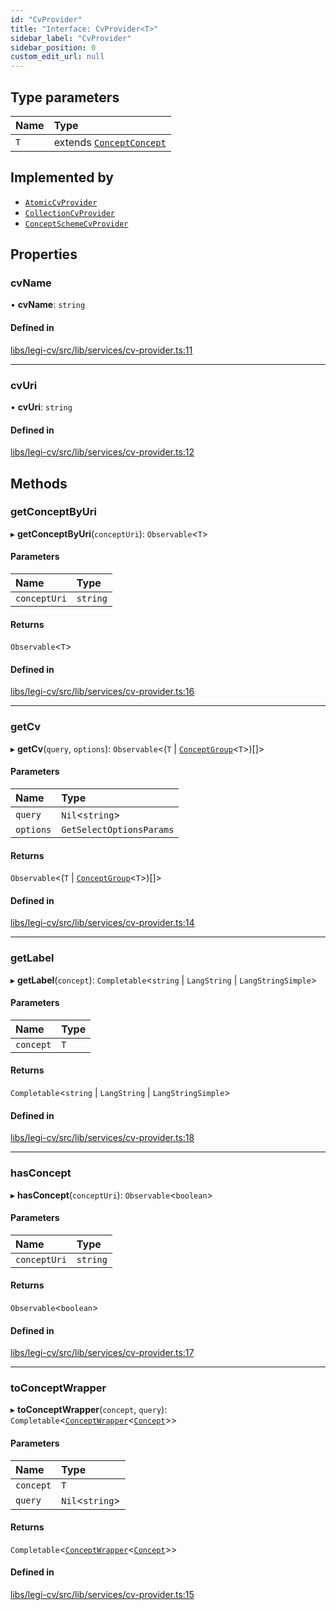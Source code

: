 ```yaml
---
id: "CvProvider"
title: "Interface: CvProvider<T>"
sidebar_label: "CvProvider"
sidebar_position: 0
custom_edit_url: null
---
```


## Type parameters

| Name | Type |
| :------ | :------ |
| `T` | extends [`Concept`](Concept)[`Concept`](Concept) |

## Implemented by

- [`AtomicCvProvider`](../classes/AtomicCvProvider)
- [`CollectionCvProvider`](../classes/CollectionCvProvider)
- [`ConceptSchemeCvProvider`](../classes/ConceptSchemeCvProvider)

## Properties

### cvName

• **cvName**: `string`

#### Defined in

[libs/legi-cv/src/lib/services/cv-provider.ts:11](https://github.com/cognizone/ng-cognizone/blob/0401c67/libs/legi-cv/src/lib/services/cv-provider.ts#L11)

___

### cvUri

• **cvUri**: `string`

#### Defined in

[libs/legi-cv/src/lib/services/cv-provider.ts:12](https://github.com/cognizone/ng-cognizone/blob/0401c67/libs/legi-cv/src/lib/services/cv-provider.ts#L12)

## Methods

### getConceptByUri

▸ **getConceptByUri**(`conceptUri`): `Observable`<`T`\>

#### Parameters

| Name | Type |
| :------ | :------ |
| `conceptUri` | `string` |

#### Returns

`Observable`<`T`\>

#### Defined in

[libs/legi-cv/src/lib/services/cv-provider.ts:16](https://github.com/cognizone/ng-cognizone/blob/0401c67/libs/legi-cv/src/lib/services/cv-provider.ts#L16)

___

### getCv

▸ **getCv**(`query`, `options`): `Observable`<(`T` \| [`ConceptGroup`](ConceptGroup)<`T`\>)[]\>

#### Parameters

| Name | Type |
| :------ | :------ |
| `query` | `Nil`<`string`\> |
| `options` | `GetSelectOptionsParams` |

#### Returns

`Observable`<(`T` \| [`ConceptGroup`](ConceptGroup)<`T`\>)[]\>

#### Defined in

[libs/legi-cv/src/lib/services/cv-provider.ts:14](https://github.com/cognizone/ng-cognizone/blob/0401c67/libs/legi-cv/src/lib/services/cv-provider.ts#L14)

___

### getLabel

▸ **getLabel**(`concept`): `Completable`<`string` \| `LangString` \| `LangStringSimple`\>

#### Parameters

| Name | Type |
| :------ | :------ |
| `concept` | `T` |

#### Returns

`Completable`<`string` \| `LangString` \| `LangStringSimple`\>

#### Defined in

[libs/legi-cv/src/lib/services/cv-provider.ts:18](https://github.com/cognizone/ng-cognizone/blob/0401c67/libs/legi-cv/src/lib/services/cv-provider.ts#L18)

___

### hasConcept

▸ **hasConcept**(`conceptUri`): `Observable`<`boolean`\>

#### Parameters

| Name | Type |
| :------ | :------ |
| `conceptUri` | `string` |

#### Returns

`Observable`<`boolean`\>

#### Defined in

[libs/legi-cv/src/lib/services/cv-provider.ts:17](https://github.com/cognizone/ng-cognizone/blob/0401c67/libs/legi-cv/src/lib/services/cv-provider.ts#L17)

___

### toConceptWrapper

▸ **toConceptWrapper**(`concept`, `query`): `Completable`<[`ConceptWrapper`](ConceptWrapper)<[`Concept`](Concept)\>\>

#### Parameters

| Name | Type |
| :------ | :------ |
| `concept` | `T` |
| `query` | `Nil`<`string`\> |

#### Returns

`Completable`<[`ConceptWrapper`](ConceptWrapper)<[`Concept`](Concept)\>\>

#### Defined in

[libs/legi-cv/src/lib/services/cv-provider.ts:15](https://github.com/cognizone/ng-cognizone/blob/0401c67/libs/legi-cv/src/lib/services/cv-provider.ts#L15)
